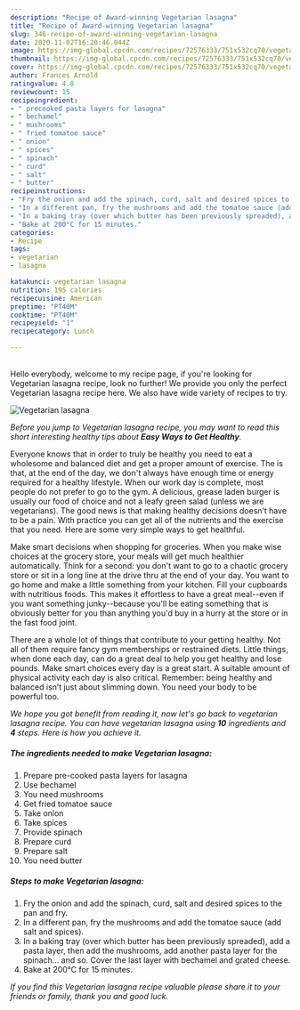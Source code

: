 ```yaml
---
description: "Recipe of Award-winning Vegetarian lasagna"
title: "Recipe of Award-winning Vegetarian lasagna"
slug: 346-recipe-of-award-winning-vegetarian-lasagna
date: 2020-11-02T16:20:46.044Z
image: https://img-global.cpcdn.com/recipes/72576333/751x532cq70/vegetarian-lasagna-recipe-main-photo.jpg
thumbnail: https://img-global.cpcdn.com/recipes/72576333/751x532cq70/vegetarian-lasagna-recipe-main-photo.jpg
cover: https://img-global.cpcdn.com/recipes/72576333/751x532cq70/vegetarian-lasagna-recipe-main-photo.jpg
author: Frances Arnold
ratingvalue: 4.8
reviewcount: 15
recipeingredient:
- " precooked pasta layers for lasagna"
- " bechamel"
- " mushrooms"
- " fried tomatoe sauce"
- " onion"
- " spices"
- " spinach"
- " curd"
- " salt"
- " butter"
recipeinstructions:
- "Fry the onion and add the spinach, curd, salt and desired spices to the pan and fry."
- "In a different pan, fry the mushrooms and add the tomatoe sauce (add salt and spices)."
- "In a baking tray (over which butter has been previously spreaded), add a pasta layer, then add the mushrooms, add another pasta layer for the spinach... and so. Cover the last layer with bechamel and grated cheese."
- "Bake at 200°C for 15 minutes."
categories:
- Recipe
tags:
- vegetarian
- lasagna

katakunci: vegetarian lasagna 
nutrition: 195 calories
recipecuisine: American
preptime: "PT40M"
cooktime: "PT40M"
recipeyield: "1"
recipecategory: Lunch

---
```

<br>
Hello everybody, welcome to my recipe page, if you're looking for Vegetarian lasagna recipe, look no further! We provide you only the perfect Vegetarian lasagna recipe here. We also have wide variety of recipes to try.
<br>


![Vegetarian lasagna](https://img-global.cpcdn.com/recipes/72576333/751x532cq70/vegetarian-lasagna-recipe-main-photo.jpg)

<i>Before you jump to Vegetarian lasagna recipe, you may want to read this short interesting healthy tips about <strong>Easy Ways to Get Healthy</strong>.</i>

Everyone knows that in order to truly be healthy you need to eat a wholesome and balanced diet and get a proper amount of exercise. The  is that, at the end of the day, we don't always have enough time or energy required for a healthy lifestyle. When our work day is complete, most people do not prefer to go to the gym. A delicious, grease laden burger is usually our food of choice and not a leafy green salad (unless we are vegetarians). The good news is that making healthy decisions doesn’t have to be a pain. With practice you can get all of the nutrients and the exercise that you need. Here are some very simple ways to get healthful.

Make smart decisions when shopping for groceries. When you make wise choices at the grocery store, your meals will get much healthier automatically. Think for a second: you don't want to go to a chaotic grocery store or sit in a long line at the drive thru at the end of your day. You want to go home and make a little something from your kitchen. Fill your cupboards with nutritious foods. This makes it effortless to have a great meal--even if you want something junky--because you'll be eating something that is obviously better for you than anything you'd buy in a hurry at the store or in the fast food joint.

There are a whole lot of things that contribute to your getting healthy. Not all of them require fancy gym memberships or restrained diets. Little things, when done each day, can do a great deal to help you get healthy and lose pounds. Make smart choices every day is a great start. A suitable amount of physical activity each day is also critical. Remember: being healthy and balanced isn’t just about slimming down. You need your body to be powerful too. 


<i>We hope you got benefit from reading it, now let's go back to vegetarian lasagna recipe. You can have vegetarian lasagna using <strong>10</strong> ingredients and <strong>4</strong> steps. Here is how you achieve it.
</i>

##### The ingredients needed to make Vegetarian lasagna:

1. Prepare  pre-cooked pasta layers for lasagna
1. Use  bechamel
1. You need  mushrooms
1. Get  fried tomatoe sauce
1. Take  onion
1. Take  spices
1. Provide  spinach
1. Prepare  curd
1. Prepare  salt
1. You need  butter


##### Steps to make Vegetarian lasagna:

1. Fry the onion and add the spinach, curd, salt and desired spices to the pan and fry.
1. In a different pan, fry the mushrooms and add the tomatoe sauce (add salt and spices).
1. In a baking tray (over which butter has been previously spreaded), add a pasta layer, then add the mushrooms, add another pasta layer for the spinach... and so. Cover the last layer with bechamel and grated cheese.
1. Bake at 200°C for 15 minutes.


<i>If you find this Vegetarian lasagna recipe valuable please share it to your friends or family, thank you and good luck.</i>
